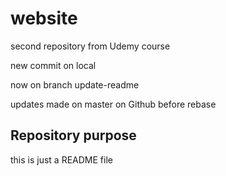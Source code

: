 # website
second repository from Udemy course

new commit on local

now on branch update-readme

updates made on master on Github before rebase


## Repository purpose

this is just a README file
